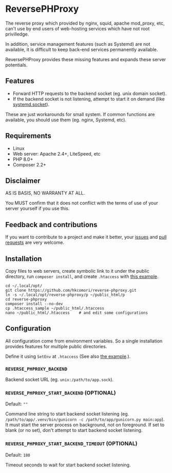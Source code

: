 # ReversePHProxy

The reverse proxy which provided by nginx, squid, apache mod_proxy, etc, can't use by end users of web-hosting services which have not root privilledge.

In addition, service management features (such as Systemd) are not available, it is difficult to keep back-end services permanently available.

ReversePHProxy provides these missing features and expands these server potentials.

## Features

- Forward HTTP requests to the backend socket (eg. unix domain socket).
- If the backend socket is not listening, attempt to start it on demand (like [systemd.socket](https://www.freedesktop.org/software/systemd/man/latest/systemd.socket.html)).

These are just workarounds for small system. If common functions are available, you should use them (eg. nginx, Systemd, etc).

## Requirements

- Linux
- Web server: Apache 2.4+, LiteSpeed, etc
- PHP 8.0+
- Composer 2.2+

## Disclaimer

AS IS BASIS, NO WARRANTY AT ALL.

You MUST confirm that it does not conflict with the terms of use of your server yourself if you use this.

## Feedback and contributions

If you want to contribute to a project and make it better, your [issues](https://github.com/hkcomori/reverse-phproxy/issues) and [pull requests](https://github.com/hkcomori/reverse-phproxy/pulls) are very welcome.

## Installation

Copy files to web servers, create symbolic link to it under the public directory, run `composer install`, and create `.htaccess` with [this example](.htaccess_sample).

    cd ~/.local/opt/
    git clone https://github.com/hkcomori/reverse-phproxy.git
    ln -s ~/.local/opt/reverse-phproxy/p ~/public_html/p
    cd reverse-phproxy
    composer install --no-dev
    cp .htaccess_sample ~/public_html/.htaccess
    nano ~/public_html/.htaccess    # and edit some configurations

## Configuration

All configuration come from environment variables.
So a single installation provides features for multiple public directories.

Define it using `SetEnv` at `.htaccess` (See also [the example](.htaccess_sample).).

### `REVERSE_PHPROXY_BACKEND`

Backend socket URL  (eg. `unix:/path/to/app.sock`).

### `REVERSE_PHPROXY_START_BACKEND` (OPTIONAL)

Default: `""`

Command line string to start backend socket listening (eg. `/path/to/app/.venv/bin/gunicorn -c /path/to/app/gunicorn.py main:app`).
It must start the server process on background, not on foreground.
If set to blank (or no set), don't attempt to start backend socket listening.

### `REVERSE_PHPROXY_START_BACKEND_TIMEOUT` (OPTIONAL)

Default: `180`

Timeout seconds to wait for start backend socket listening.
